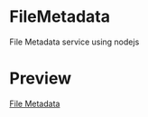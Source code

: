 # FileMetadata
File Metadata service using nodejs

# Preview
<a href="https://filemdservice.herokuapp.com">File Metadata</a>